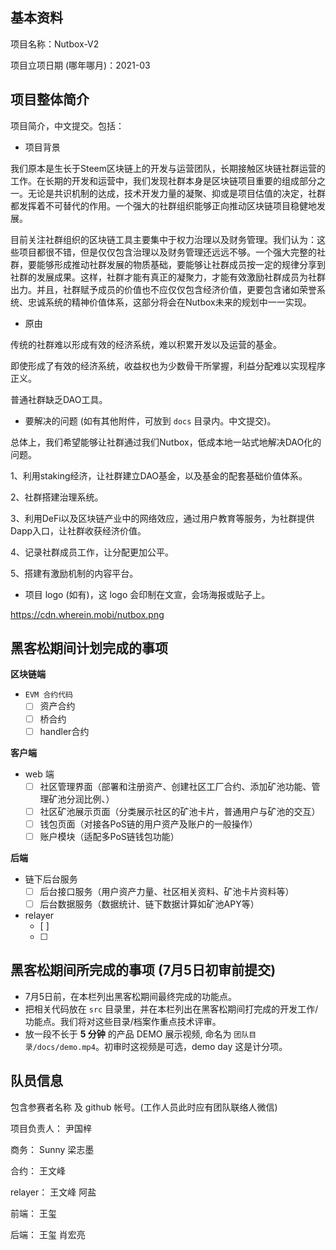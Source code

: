 ## 基本资料

项目名称：Nutbox-V2

项目立项日期 (哪年哪月)：2021-03

## 项目整体简介

项目简介，中文提交。包括：

- 项目背景

我们原本是生长于Steem区块链上的开发与运营团队，长期接触区块链社群运营的工作。在长期的开发和运营中，我们发现社群本身是区块链项目重要的组成部分之一。无论是共识机制的达成，技术开发力量的凝聚、抑或是项目估值的决定，社群都发挥着不可替代的作用。一个强大的社群组织能够正向推动区块链项目稳健地发展。

目前关注社群组织的区块链工具主要集中于权力治理以及财务管理。我们认为：这些项目都很不错，但是仅仅包含治理以及财务管理还远远不够。一个强大完整的社群，要能够形成推动社群发展的物质基础，要能够让社群成员按一定的规律分享到社群的发展成果。这样，社群才能有真正的凝聚力，才能有效激励社群成员为社群出力。并且，社群赋予成员的价值也不应仅仅包含经济价值，更要包含诸如荣誉系统、忠诚系统的精神价值体系，这部分将会在Nutbox未来的规划中一一实现。

- 原由

传统的社群难以形成有效的经济系统，难以积累开发以及运营的基金。

即使形成了有效的经济系统，收益权也为少数骨干所掌握，利益分配难以实现程序正义。

普通社群缺乏DAO工具。

- 要解决的问题 (如有其他附件，可放到 `docs` 目录内。中文提交)。

总体上，我们希望能够让社群通过我们Nutbox，低成本地一站式地解决DAO化的问题。

  1、利用staking经济，让社群建立DAO基金，以及基金的配套基础价值体系。
  
  2、社群搭建治理系统。
  
  3、利用DeFi以及区块链产业中的网络效应，通过用户教育等服务，为社群提供Dapp入口，让社群收获经济价值。
  
  4、记录社群成员工作，让分配更加公平。
  
  5、搭建有激励机制的内容平台。

- 项目 logo (如有)，这 logo 会印制在文宣，会场海报或贴子上。

https://cdn.wherein.mobi/nutbox.png

## 黑客松期间计划完成的事项

**区块链端**

- `EVM 合约代码`
  - [ ] 资产合约
  - [ ] 桥合约
  - [ ] handler合约

**客户端**

- web 端
  - [ ] 社区管理界面（部署和注册资产、创建社区工厂合约、添加矿池功能、管理矿池分润比例、）
  - [ ] 社区矿池展示页面（分类展示社区的矿池卡片，普通用户与矿池的交互）
  - [ ] 钱包页面（对接各PoS链的用户资产及账户的一般操作）
  - [ ] 账户模块（适配多PoS链钱包功能）
 
**后端**

- 链下后台服务
  - [ ] 后台接口服务（用户资产力量、社区相关资料、矿池卡片资料等）
  - [ ] 后台数据服务（数据统计、链下数据计算如矿池APY等）

- relayer
  - [ ] 
  - [ ]

## 黑客松期间所完成的事项 (7月5日初审前提交)

- 7月5日前，在本栏列出黑客松期间最终完成的功能点。
- 把相关代码放在 `src` 目录里，并在本栏列出在黑客松期间打完成的开发工作/功能点。我们将对这些目录/档案作重点技术评审。
- 放一段不长于 **5 分钟** 的产品 DEMO 展示视频, 命名为 `团队目录/docs/demo.mp4`。初审时这视频是可选，demo day 这是计分项。

## 队员信息

包含参赛者名称 及 github 帐号。(工作人员此时应有团队联络人微信)

项目负责人： 尹国梓

商务： Sunny  梁志墨

合约： 王文峰

relayer： 王文峰 阿盐

前端： 王玺

后端： 王玺 肖宏亮


